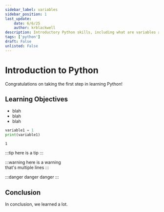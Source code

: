 ```yaml
---
sidebar_label: variables
sidebar_position: 1
last_update:
    date: 6/6/25
    author: krblackwell
description: Introductory Python skills, including what are variables and variable types.
tags: ['python']
draft: False
unlisted: False
---
```


# Introduction to Python

Congratulations on taking the first step in learning Python!

## Learning Objectives

- blah
- blah
- blah


```python
variable1 = 1
print(variable1)
```

    1


:::tip
here is a tip
:::

:::warning
here is a warning\
that's multiple lines
:::

:::danger
danger danger
:::

## Conclusion

In conclusion, we learned a lot.
